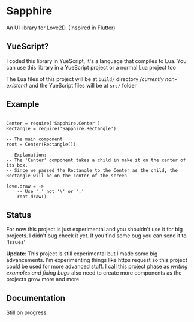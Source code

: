 # Sapphire

An UI library for Love2D. (Inspired in Flutter)

## YueScript?

I coded this library in YueScript, it's a language that compiles to Lua. You can use this library in a YueScript project or a normal Lua project too

The Lua files of this project will be at `build/` directory *(currently non-existent)* and the YueScript files will be at `src/` folder 

## Example

```moonscript

Center = require('Sapphire.Center')
Rectangle = require('Sapphire.Rectangle')

-- The main component
root = Center(Rectangle())

-- Explanation:
-- The 'Center' component takes a child in make it on the center of its box.
-- Since we passed the Rectangle to the Center as the child, the Rectangle will be on the center of the screen

love.draw = ->
    -- Use '.' not '\' or ':'
    root.draw()

```

## Status

For now this project is just experimental and you shouldn't use it for big projects. I didn't bug check it yet. If you find some bug you can send it to 'Issues'

**Update**: This project is still experimental but I made some big advancements. I'm experimenting things like https request so this project could be used for more advanced stuff. I call this project phase as *writing examples and fixing bugs* also need to create more components as the projects grow more and more.

## Documentation

Still on progress.
